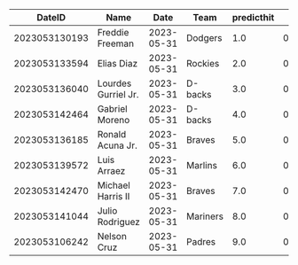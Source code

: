 DateID         |  Name                 |  Date        |  Team      |  predicthit  |  predicthitproba     |  hitbool  |  Last7DaysAVG  |  Last15DaysAVG  |  Last30DaysAVG
---------------|-----------------------|--------------|------------|--------------|----------------------|-----------|----------------|-----------------|---------------
2023053130193  |  Freddie Freeman      |  2023-05-31  |  Dodgers   |  1.0         |  0.610225418188344   |  False    |  0.48          |  0.456          |  0.396
2023053133594  |  Elias Diaz           |  2023-05-31  |  Rockies   |  2.0         |  0.6041810569996765  |  False    |  0.24          |  0.333          |  0.338
2023053136040  |  Lourdes Gurriel Jr.  |  2023-05-31  |  D-backs   |  3.0         |  0.6025981615546495  |  False    |  0.263         |  0.32           |  0.356
2023053142464  |  Gabriel Moreno       |  2023-05-31  |  D-backs   |  4.0         |  0.6002422814309855  |  False    |  0.167         |  0.194          |  0.281
2023053136185  |  Ronald Acuna Jr.     |  2023-05-31  |  Braves    |  5.0         |  0.5992023834730004  |  False    |  0.233         |  0.263          |  0.294
2023053139572  |  Luis Arraez          |  2023-05-31  |  Marlins   |  6.0         |  0.5988309094029998  |  False    |  0.421         |  0.36           |  0.32
2023053142470  |  Michael Harris II    |  2023-05-31  |  Braves    |  7.0         |  0.598308925193834   |  False    |  0.25          |  0.119          |  0.173
2023053141044  |  Julio Rodriguez      |  2023-05-31  |  Mariners  |  8.0         |  0.5982465156591881  |  False    |  0.387         |  0.31           |  0.243
2023053106242  |  Nelson Cruz          |  2023-05-31  |  Padres    |  9.0         |  0.5981378862063434  |  False    |  0.0           |  0.154          |  0.139
